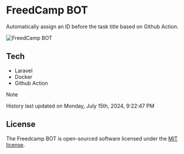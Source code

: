 # FreedCamp BOT

Automatically assign an ID before the task title based on Github Action.

![FreedCamp BOT](https://repository-images.githubusercontent.com/737932867/7d34798b-2680-471c-b089-a78a718d3d6a)

## Tech

- Laravel
- Docker
- Github Action

> [!NOTE]  
> History last updated on Monday, July 15th, 2024, 9:22:47 PM

## License

The Freedcamp BOT is open-sourced software licensed under the [MIT license](https://opensource.org/licenses/MIT).
